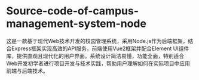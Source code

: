 # Source-code-of-campus-management-system-node
这是一款基于现代Web技术开发的校园管理系统，采用Node.js作为后端框架，结合Express框架实现高效的API服务，前端使用Vue2框架并配合Element UI组件库，提供直观且现代化的用户界面。系统设计简洁易懂，功能全面，特别适合Web开发初学者进行项目开发与技术实践，帮助用户理解如何在实际项目中应用前端与后端技术。
